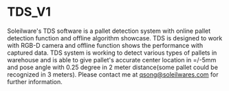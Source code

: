 # TDS_V1
Soleilware's TDS software is a pallet detection system with online pallet detection function and offline algorithm showcase. TDS is designed to work with RGB-D camera and offline function shows the performance with captured data.
TDS system is working to detect various types of pallets in warehouse and is able to give pallet's accurate center location in =/-5mm and pose angle with 0.25 degree in 2 meter distance(some pallet could be recognized in 3 meters). 
Please contact me at qsong@soleilwares.com for further information.
